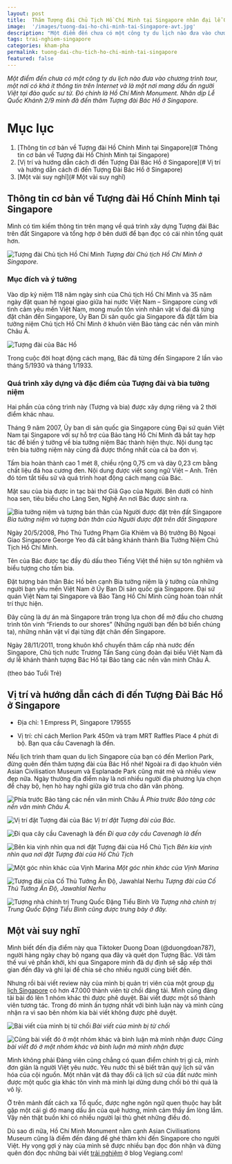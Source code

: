 ```yaml
---
layout: post
title:  Thăm Tượng đài Chủ Tịch Hồ Chí Minh tại Singapore nhân đại lễ Quốc Khánh 2/9
image:  '/images/tuong-dai-ho-chi-minh-tai-Singapore-avt.jpg'
description: "Một điểm đến chưa có một công ty du lịch nào đưa vào chương trình tour và là một nơi mang dấu ấn người Việt tại đảo quốc sư tử. Đó chính là Hồ Chí Minh Monument. Nhân dịp Lễ Quốc Khánh 2/9 mình đã đến thăm Tượng đài Bác Hồ ở Singapore."
tags: trai-nghiem-singapore
categories: kham-pha
permalink: tuong-dai-chu-tich-ho-chi-minh-tai-singapore
featured: false
---
```

_Một điểm đến chưa có một công ty du lịch nào đưa vào chương trình tour, một nơi có khá ít thông tin trên Internet và là một nơi mang dấu ấn người Việt tại đảo quốc sư tử. Đó chính là Hồ Chí Minh Monument. Nhân dịp Lễ Quốc Khánh 2/9 mình đã đến thăm Tượng đài Bác Hồ ở Singapore._

# Mục lục
1. [Thông tin cơ bản về Tượng đài Hồ Chính Minh tại Singapore](# Thông tin cơ bản về Tượng đài Hồ Chính Minh tại Singapore)
2. [Vị trí và hướng dẫn cách đi đến Tượng Đài Bác Hồ ở Singapore](# Vị trí và hướng dẫn cách đi đến Tượng Đài Bác Hồ ở Singapore)
3. [Một vài suy nghĩ](# Một vài suy nghĩ)

## Thông tin cơ bản về Tượng đài Hồ Chính Minh tại Singapore <a name="Thông tin cơ bản về Tượng đài Hồ Chính Minh tại Singapore "></a>

Mình có tìm kiếm thông tin trên mạng về quá trình xây dựng Tượng đài Bác trên đất Singapore và tổng hợp ở bên dưới để bạn đọc có cái nhìn tổng quát hơn.

![Tượng đài Chủ tịch Hồ Chí Minh](/images/Bia-tuong-niem-Ho-Chi-Minh-Tai-Singapore.jpg)
_Tượng đài Chủ tịch Hồ Chí Minh ở Singapore._

### Mục đích và ý tưởng  

Vào dịp kỷ niệm 118 năm ngày sinh của Chủ tịch Hồ Chí Mình và 35 năm ngày đặt quan hệ ngoại giao giữa hai nước Việt Nam – Singapore cùng với tình cảm yêu mến Việt Nam, mong muốn tôn vinh nhân vật vĩ đại đã từng đặt chân đến Singapore, Ủy Ban Di sản quốc gia Singapore đã đặt tấm bia tưởng niệm Chủ tịch Hồ Chí Minh ở khuôn viên Bảo tàng các nền văn minh Châu Á.

![Tượng đài của Bác Hồ](/images/tuong-ho-chi-minh-tai-sing.jpg)

Trong cuộc đời hoạt động cách mạng, Bác đã từng đến Singapore 2 lần vào tháng 5/1930 và tháng 1/1933.

### Quá trình xây dựng và đặc điểm của Tượng đài và bia tưởng niệm

Hai phần của công trình này (Tượng và bia) được xây dựng riêng và 2 thời điểm khác nhau.

Tháng 9 năm 2007, Ủy ban di sản quốc gia Singapore cùng Đại sứ quán Việt Nam tại Singapore với sự hỗ trợ của Bảo tàng Hồ Chí Minh đã bắt tay hợp tác để biến ý tưởng về bia tưởng niệm Bác thành hiện thực. Nội dung tạc trên bia tưởng niệm này cũng đã được thống nhất của cả ba đơn vị.

Tấm bia hoàn thành cao 1 mét 8, chiều rộng 0,75 cm và dày 0,23 cm bằng chất liệu đá hoa cương đen. Nội dung được viết song ngữ Việt – Anh.  Trên đó tóm tắt tiểu sử và quá trình hoạt động cách mạng của Bác.

Mặt sau của bia được in tạc bài thơ Giã Gạo của Người. Bên dưới có hình hoa sen, tiêu biểu cho Làng Sen, Nghệ An nơi Bác được sinh ra. 

![Bia tưởng niệm và tượng bán thân của Người được đặt trên đất Singapore](/images/tuong-bac-ho-tai-Singapore.jpg)
_Bia tưởng niệm và tượng bán thân của Người được đặt trên đất Singapore_

Ngày 20/5/2008, Phó Thủ Tướng Phạm Gia Khiêm và Bộ trưởng Bộ Ngoại Giao Singapore George Yeo đã cắt băng khánh thành Bia Tưởng Niệm Chủ Tịch Hồ Chí Minh.

Tên của Bác được tạc đầy đủ dấu theo Tiếng Việt thể hiện sự tôn nghiêm và biểu tượng cho tấm bia.

Đặt tượng bán thân Bác Hồ bên cạnh Bia tưởng niệm là ý tưởng của những người bạn yêu mến Việt Nam ở Ủy Ban Di sản quốc gia Singapore. Đại sứ quán Việt Nam tại Singapore và Bảo Tàng Hồ Chí Minh cũng hoàn toàn nhất trí thực hiện.

Đây cũng là dự án mà Singapore trân trọng lựa chọn để mở đầu cho chương trình tôn vinh “Friends to our shores” (Những người bạn đến bờ biển chúng ta), những nhân vật vĩ đại từng đặt chân đến Singapore.

Ngày 28/11/2011, trong khuôn khổ chuyến thăm cấp nhà nước đến Singapore, Chủ tịch nước Trương Tấn Sang cùng đoàn đại biểu Việt Nam đã dự lễ khánh thành tượng Bác Hồ tại Bảo tàng các nền văn minh Châu Á.

(theo báo Tuổi Trẻ)

## Vị trí và hướng dẫn cách đi đến Tượng Đài Bác Hồ ở Singapore <a name=" Vị trí và hướng dẫn cách đi đến Tượng Đài Bác Hồ ở Singapore "></a>

-	Địa chỉ: 1 Empress Pl, Singapore 179555

-	Vị trí: chỉ cách Merlion Park 450m và trạm MRT Raffles Place 4 phút đi bộ. Bạn qua cầu Cavenagh là đến.

Nếu lịch trình tham quan du lịch Singapore của bạn có đến Merlion Park, đừng quên đến thăm tượng đài của Bác Hồ nhé! Ngoài ra đi dạo khuôn viên Asian Civilisation Museum và Esplanade Park cũng mát mẻ và nhiều view đẹp nữa. Ngày thường địa điểm này là nơi nhiều người địa phương lựa chọn để chạy bộ, hẹn hò hay nghỉ giữa giờ trưa cho dân văn phòng.

![Phía trước Bảo tàng các nền văn minh Châu Á](/images/Bao-Tang-Cac-nen-van-minh-chau-a-o-Singapore.jpg)
_Phía trước Bảo tàng các nền văn minh Châu Á._

![Vị trí đặt Tượng đài của Bác](/images/tuong-ho-chi-minh-nam-ben-vinh-marina.jpg)
_Vị trí đặt Tượng đài của Bác._

![Đi qua cây cầu Cavenagh là đến](/images/vi-tri-tuong-bac-tai-Singapore.jpg)
_Đi qua cây cầu Cavenagh là đến_

![Bên kia vịnh nhìn qua nơi đặt Tượng đài của Hồ Chủ Tịch](/images/Cong-vien-Esplanade-Singapore.jpg)
_Bên kia vịnh nhìn qua nơi đặt Tượng đài của Hồ Chủ Tịch_

![Một góc nhìn khác của Vịnh Marina](/images/Vinh-Marina-Bay-Singapore.jpg)
_Một góc nhìn khác của Vịnh Marina_

![Tượng đài của Cố Thủ Tướng Ấn Độ, Jawahlal Nerhu](/images/tuong-co-thu-tuong-an-do-Jawahlal-Nerhu.jpg)
_Tượng đài của Cố Thủ Tướng Ấn Độ, Jawahlal Nerhu_

![Tượng nhà chính trị Trung Quốc Đặng Tiểu Bình](/images/tuong-Dang-Tieu-Binh.jpg)
_Và Tượng nhà chính trị Trung Quốc Đặng Tiểu Bình cũng được trưng bày ở đây._

## Một vài suy nghĩ <a name="Một vài suy nghĩ "></a>

Mình biết đến địa điểm này qua Tiktoker Duong Doan (@duongdoan787), người hàng ngày chạy bộ ngang qua đây và quét dọn Tượng Bác. Với tâm thế vui vẻ phấn khởi, khi qua Singapore mình đã dự định sẽ sắp xếp thời gian đến đây và ghi lại để chia sẻ cho nhiều người cùng biết đến. 

Nhưng rồi bài viết review này của mình bị quản trị viên của một group [du lịch Singapore]( https://vegiang.com/tag/trai-nghiem-singapore) có hơn 47.000 thành viên từ chối đăng tải. Mình cũng đăng tải bài đó lên 1 nhóm khác thì được phê duyệt. Bài viết được một số thành viên tương tác. Trong đó mình ấn tượng nhất với bình luận này và mình cũng nhận ra vì sao bên nhóm kia bài viết không được phê duyệt.

![Bài viết của mình bị từ chối](/images/bai-viet-review-tuong-dai-ho-chi-minh-tai-singapore.jpg)
_Bài viết của mình bị từ chối_

![Cũng bài viết đó ở một nhóm khác và bình luận mà mình nhận được](/images/phan-hoi-bai-viet-review-tuong-dai-ho-chi-minh.jpg)
_Cũng bài viết đó ở một nhóm khác và bình luận mà mình nhận được_

Mình không phải Đảng viên cũng chẳng có quan điểm chính trị gì cả, mình đơn giản là người Việt yêu nước. Yêu nước thì sẽ biết trân quý lịch sử văn hóa của cội nguồn. Một nhân vật đã thay đổi cả lịch sử của đất nước mình được một quốc gia khác tôn vinh mà mình lại dửng dưng chối bỏ thì quả là vô lý.

Ở trên mảnh đất cách xa Tổ quốc, được nghe ngôn ngữ quen thuộc hay bắt gặp một cái gì đó mang dấu ấn của quê hương, mình cảm thấy ấm lòng lắm. Vậy nên thật buồn khi có nhiều người lại thù ghét những điều đó.

Dù sao đi nữa, Hồ Chí Minh Monument nằm cạnh Asian Civilisations Museum cũng là điểm đến đáng để ghé thăm khi đến Singapore cho người Việt. Hy vọng gợi ý này của mình sẽ được nhiều bạn đọc đón nhận và đừng quên đón đọc những bài viết [trải nghiệm]( https://vegiang.com/kham-pha/) ở blog Vegiang.com!
